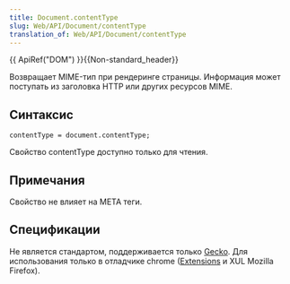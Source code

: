 ```yaml
---
title: Document.contentType
slug: Web/API/Document/contentType
translation_of: Web/API/Document/contentType
---
```


{{ ApiRef("DOM") }}{{Non-standard_header}}

Возвращает MIME-тип при рендеринге страницы. Информация может поступать из заголовка HTTP или других ресурсов MIME.

## Синтаксис

```
contentType = document.contentType;
```

Свойство contentType доступно только для чтения.

## Примечания

Свойство не влияет на МЕТА теги.

## Спецификации

Не является стандартом, поддерживается только [Gecko](/ru/docs/Gecko/Embedding_Mozilla/FAQ/Embedding_Gecko). Для использования только в отладчике chrome ([Extensions](/en/Extensions) и XUL Mozilla Firefox).
